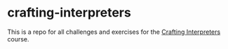 # crafting-interpreters

This is a repo for all challenges and exercises
for the [Crafting Interpreters](https://craftinginterpreters.com/)
course.